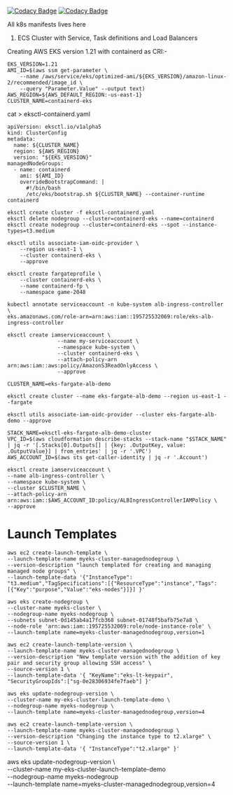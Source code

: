
[![Codacy Badge](https://api.codacy.com/project/badge/Grade/d6a38ef88cf741f6a350e1fedf59311c)](https://app.codacy.com/gh/vinod827/k8s-nest?utm_source=github.com&utm_medium=referral&utm_content=vinod827/k8s-nest&utm_campaign=Badge_Grade_Settings)
[![Codacy Badge](https://api.codacy.com/project/badge/Grade/665c8926c3374c3bb8c19f6932e5eee2)](https://app.codacy.com/gh/vinod827/k8s-nest?utm_source=github.com&utm_medium=referral&utm_content=vinod827/k8s-nest&utm_campaign=Badge_Grade_Settings)

All k8s manifests lives here

1) ECS Cluster with Service, Task definitions and Load Balancers

Creating AWS EKS version 1.21 with containerd as CRI:-

```
EKS_VERSION=1.21
AMI_ID=$(aws ssm get-parameter \
    --name /aws/service/eks/optimized-ami/${EKS_VERSION}/amazon-linux-2/recommended/image_id \
    --query "Parameter.Value" --output text)
AWS_REGION=${AWS_DEFAULT_REGION:-us-east-1}
CLUSTER_NAME=containerd-eks
```
cat > eksctl-containerd.yaml

```
apiVersion: eksctl.io/v1alpha5
kind: ClusterConfig
metadata:
  name: ${CLUSTER_NAME}
  region: ${AWS_REGION}
  version: "${EKS_VERSION}"
managedNodeGroups:
  - name: containerd
    ami: ${AMI_ID}
    overrideBootstrapCommand: |
      #!/bin/bash
      /etc/eks/bootstrap.sh ${CLUSTER_NAME} --container-runtime containerd
```
```
eksctl create cluster -f eksctl-containerd.yaml
eksctl delete nodegroup --cluster=containerd-eks --name=containerd
eksctl create nodegroup --cluster=containerd-eks --spot --instance-types=t3.medium
```
```
eksctl utils associate-iam-oidc-provider \
    --region us-east-1 \
    --cluster containerd-eks \
    --approve
```
```
eksctl create fargateprofile \
    --cluster containerd-eks \
    --name containerd-fp \
    --namespace game-2048
```
```
kubectl annotate serviceaccount -n kube-system alb-ingress-controller \
eks.amazonaws.com/role-arn=arn:aws:iam::195725532069:role/eks-alb-ingress-controller
```
```
eksctl create iamserviceaccount \
                --name my-serviceaccount \
                --namespace kube-system \
                --cluster containerd-eks \
                --attach-policy-arn arn:aws:iam::aws:policy/AmazonS3ReadOnlyAccess \
                --approve
```
             
```
CLUSTER_NAME=eks-fargate-alb-demo

eksctl create cluster --name eks-fargate-alb-demo --region us-east-1 --fargate

eksctl utils associate-iam-oidc-provider --cluster eks-fargate-alb-demo --approve

STACK_NAME=eksctl-eks-fargate-alb-demo-cluster
VPC_ID=$(aws cloudformation describe-stacks --stack-name "$STACK_NAME" | jq -r '[.Stacks[0].Outputs[] | {key: .OutputKey, value: .OutputValue}] | from_entries' | jq -r '.VPC')
AWS_ACCOUNT_ID=$(aws sts get-caller-identity | jq -r '.Account')

eksctl create iamserviceaccount \
--name alb-ingress-controller \
--namespace kube-system \
--cluster $CLUSTER_NAME \
--attach-policy-arn arn:aws:iam::$AWS_ACCOUNT_ID:policy/ALBIngressControllerIAMPolicy \
--approve
```



# Launch Templates
```
aws ec2 create-launch-template \
--launch-template-name myeks-cluster-managednodegroup \
--version-description "launch templated for creating and managing managed node groups" \
--launch-template-data '{"InstanceType": "t3.medium","TagSpecifications":[{"ResourceType":"instance","Tags":[{"Key":"purpose","Value":"eks-nodes"}]}] }'

aws eks create-nodegroup \
--cluster-name myeks-cluster \ 
--nodegroup-name myeks-nodegroup \
--subnets subnet-0d145ab4a17fcb368 subnet-01748f5bafb75e7a8 \
--node-role 'arn:aws:iam::195725532069:role/node-instance-role' \
--launch-template name=myeks-cluster-managednodegroup,version=1

aws ec2 create-launch-template-version \
--launch-template-name myeks-cluster-managednodegroup \
--version-description "New template version with the addition of key pair and security group allowing SSH access" \
--source-version 1 \
--launch-template-data '{ "KeyName":"eks-lt-keypair", "SecurityGroupIds":["sg-0e28306934fe7faeb"] }'

aws eks update-nodegroup-version \
--cluster-name my-eks-cluster-launch-template-demo \
--nodegroup-name myeks-nodegroup \
--launch-template name=myeks-cluster-managednodegroup,version=4

aws ec2 create-launch-template-version \
--launch-template-name myeks-cluster-managednodegroup \
--version-description "Changing the instance type to t2.xlarge" \
--source-version 1 \
--launch-template-data '{ "InstanceType":"t2.xlarge" }'
```
aws eks update-nodegroup-version \                                                               
--cluster-name my-eks-cluster-launch-template-demo \
--nodegroup-name myeks-nodegroup \
--launch-template name=myeks-cluster-managednodegroup,version=4
